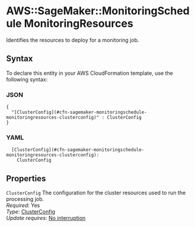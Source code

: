 # AWS::SageMaker::MonitoringSchedule MonitoringResources<a name="aws-properties-sagemaker-monitoringschedule-monitoringresources"></a>

Identifies the resources to deploy for a monitoring job\.

## Syntax<a name="aws-properties-sagemaker-monitoringschedule-monitoringresources-syntax"></a>

To declare this entity in your AWS CloudFormation template, use the following syntax:

### JSON<a name="aws-properties-sagemaker-monitoringschedule-monitoringresources-syntax.json"></a>

```
{
  "[ClusterConfig](#cfn-sagemaker-monitoringschedule-monitoringresources-clusterconfig)" : ClusterConfig
}
```

### YAML<a name="aws-properties-sagemaker-monitoringschedule-monitoringresources-syntax.yaml"></a>

```
  [ClusterConfig](#cfn-sagemaker-monitoringschedule-monitoringresources-clusterconfig):
    ClusterConfig
```

## Properties<a name="aws-properties-sagemaker-monitoringschedule-monitoringresources-properties"></a>

`ClusterConfig` <a name="cfn-sagemaker-monitoringschedule-monitoringresources-clusterconfig"></a>
The configuration for the cluster resources used to run the processing job\.  
_Required_: Yes  
_Type_: [ClusterConfig](aws-properties-sagemaker-monitoringschedule-clusterconfig.md)  
_Update requires_: [No interruption](https://docs.aws.amazon.com/AWSCloudFormation/latest/UserGuide/using-cfn-updating-stacks-update-behaviors.html#update-no-interrupt)
